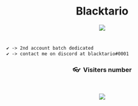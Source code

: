 <h1 align="center">Blacktario</h1>


<p align="center">
   <img src="https://api.lanyard.rest/v1/users/938138466775097384">
   
   
#
```diff
✔ -> 2nd account batch dedicated
✔ -> contact me on discord at blacktario#0001
```

### <p align="center">👓&nbsp; Visiters number </p>
<br>
<p align="center">
  <img src="https://profile-counter.glitch.me/blacktariooo/count.svg" />
</p>


